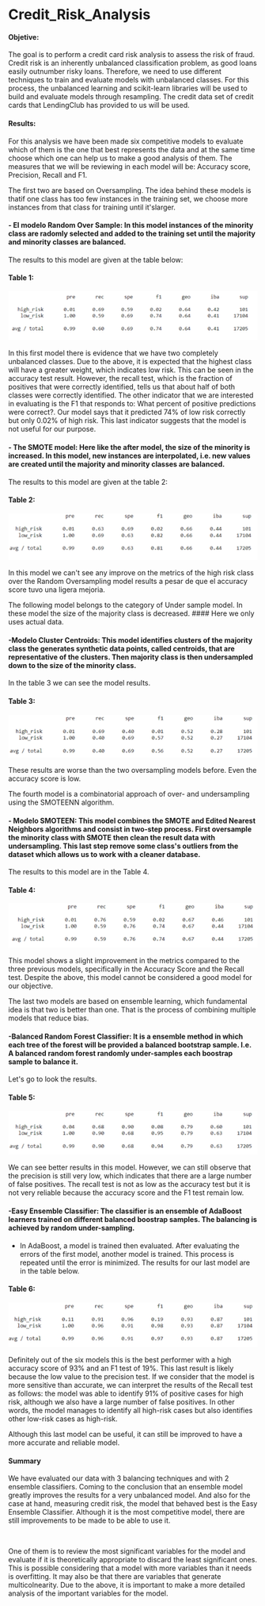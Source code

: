 # Credit_Risk_Analysis

#### Objetive:

The goal is to perform a credit card risk analysis to assess the risk of fraud.
Credit risk is an inherently unbalanced classification problem, as good loans easily outnumber risky loans. Therefore, we need to use different techniques to train and evaluate models with unbalanced classes.
For this process, the unbalanced learning and scikit-learn libraries will be used to build and evaluate models through resampling. The credit data set of credit cards that LendingClub has provided to us will be used.

#### Results:

For this analysis we have been made six competitive models to evaluate which of them is the one that best represents the data and at the same time choose which one can help us to make a good analysis of them.
The measures that we will be reviewing in each model will be: Accuracy score, Precision, Recall and F1.

The first two are based on Oversampling. The idea behind these models is thatif one class has too few instances in the training set, we choose more instances from that class for training until it'slarger.

#### - El modelo Random Over Sample: In this model instances of the minority class are radomly selected and added to the training set until the majority and minority classes are balanced.
The results to this model are given at the table below:

#### Table 1: 

![](https://github.com/LAURYMEOW/Credit_Risk_Analysis/blob/main/Module-17-Challenge-Resources/Resources/Random_Oversample_table.png)

In this first model there is evidence that we have two completely unbalanced classes. Due to the above, it is expected that the highest class will have a greater weight, which indicates low risk. This can be seen in the accuracy test result.
However, the recall test, which is the fraction of positives that were correctly identified, tells us that about half of both classes were correctly identified.
The other indicator that we are interested in evaluating is the F1 that responds to: What percent of positive predictions were correct?. Our model says that it predicted 74% of low risk correctly but only 0.02% of high risk.
This last indicator suggests that the model is not useful for our purpose.


#### - The SMOTE model: Here like the after model, the size of the minority is increased. In this model, new instances are interpolated, i.e. new values are created until the majority and minority classes are balanced.
The results to this model are given at the table 2:

#### Table 2:

![](https://github.com/LAURYMEOW/Credit_Risk_Analysis/blob/main/Module-17-Challenge-Resources/Resources/SMOTE%20Oversample.png)

In this model we can't see any improve on the metrics of the high risk class over the Random Oversampling model results a pesar de que el accuracy score tuvo una ligera mejoria.
 
The following model belongs to the category of Under sample model. In these model the size of the majority class is decreased. #### Here we only uses actual data.

#### -Modelo Cluster Centroids: This model identifies clusters of the majority class the generates synthetic data points, called centroids, that are representative of the clusters. Then majority class is then undersampled down to the size of the minority class.
In the table 3 we can see the model results.

#### Table 3:

![](https://github.com/LAURYMEOW/Credit_Risk_Analysis/blob/main/Module-17-Challenge-Resources/Resources/Cluster%20centroids%20table.png)

These results are worse than the two oversampling models before. Even the accuracy score is low.

The fourth model is a combinatorial approach of over- and undersampling using the SMOTEENN algorithm.

#### - Modelo SMOTEEN: This model combines the SMOTE and Edited Nearest Neighbors algorithms and consist in two-step process. First oversample the minority class with SMOTE then clean the result data with undersampling. This last step remove some class's outliers from the dataset which allows us to work with a cleaner database. 
The results to this model are in the Table 4.

#### Table 4:

![](https://github.com/LAURYMEOW/Credit_Risk_Analysis/blob/main/Module-17-Challenge-Resources/Resources/Combination%20sampling.png)

This model shows a slight improvement in the metrics compared to the three previous models, specifically in the Accuracy Score and the Recall test. Despite the above, this model cannot be considered a good model for our objective.


The last two models are based on ensemble learning, which fundamental idea is that two is better than one. That is the process of combining multiple models that reduce bias. 


#### -Balanced Random Forest Classifier: It is a ensemble method in which each tree of the forest will be provided a balanced bootstrap sample. I.e. A balanced random forest randomly under-samples each boostrap sample to balance it.
Let's go to look the results.

#### Table 5:

![](https://github.com/LAURYMEOW/Credit_Risk_Analysis/blob/main/Module-17-Challenge-Resources/Resources/Balanced%20Random%20Forest%20Classifier.png)

We can see better results in this model. However, we can still observe that the precision is still very low, which indicates that there are a large number of false positives. 
The recall test is not as low as the accuracy test but it is not very reliable because the accuracy score and the F1 test remain low.


#### -Easy Ensemble Classifier: The classifier is an ensemble of AdaBoost learners trained on different balanced boostrap samples. The balancing is achieved by random under-sampling.

* In AdaBoost, a model is trained then evaluated. After evaluating the errors of the first model, another model is trained. This process is repeated until the error is minimized. 
The results for our last model are in the table below.

#### Table 6:

![](https://github.com/LAURYMEOW/Credit_Risk_Analysis/blob/main/Module-17-Challenge-Resources/Resources/Easy%20Ensemble%20AdaBoost.png)

Definitely out of the six models this is the best performer with a high accuracy score of 93% and an F1 test of 19%. This last result is likely because the low value to the precision test.
If we consider that the model is more sensitive than accurate, we can interpret the results of the Recall test as follows: the model was able to identify 91% of positive cases for high risk, although we also have a large number of false positives.
In other words, the model manages to identify all high-risk cases but also identifies other low-risk cases as high-risk.

Although this last model can be useful, it can still be improved to have a more accurate and reliable model.

#### Summary 

We have evaluated our data with 3 balancing techniques and with 2 ensemble classifiers. Coming to the conclusion that an ensemble model greatly improves the results for a very unbalanced model.
And also for the case at hand, measuring credit risk, the model that behaved best is the Easy Ensemble Classifier. Although it is the most competitive model, there are still improvements to be made to be able to use it.

![]()

One of them is to review the most significant variables for the model and evaluate if it is theoretically appropriate to discard the least significant ones.
This is possible considering that a model with more variables than it needs is overfitting. It may also be that there are variables that generate multicolnearity. Due to the above, it is important to make a more detailed analysis of the important variables for the model.





